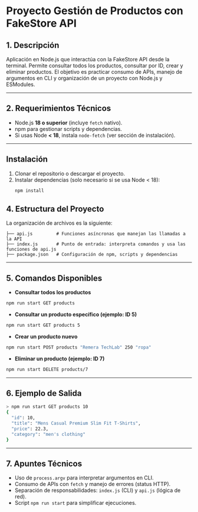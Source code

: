 # Proyecto Gestión de Productos con FakeStore API

## 1. Descripción
Aplicación en Node.js que interactúa con la FakeStore API desde la terminal. Permite consultar todos los productos, consultar por ID, crear y eliminar productos. El objetivo es practicar consumo de APIs, manejo de argumentos en CLI y organización de un proyecto con Node.js y ESModules.

---

## 2. Requerimientos Técnicos
- Node.js **18 o superior** (incluye `fetch` nativo).
- npm para gestionar scripts y dependencias.
- Si usas Node **< 18**, instala `node-fetch` (ver sección de instalación).

---

## Instalación

1. Clonar el repositorio o descargar el proyecto.
2. Instalar dependencias (solo necesario si se usa Node < 18):
   ```bash
   npm install

## 4. Estructura del Proyecto
La organización de archivos es la siguiente:

```
├── api.js         # Funciones asíncronas que manejan las llamadas a la API
├── index.js       # Punto de entrada: interpreta comandos y usa las funciones de api.js
├── package.json   # Configuración de npm, scripts y dependencias
```

---

## 5. Comandos Disponibles

- **Consultar todos los productos**
```bash
npm run start GET products
```

- **Consultar un producto específico (ejemplo: ID 5)**
```bash
npm run start GET products 5
```

- **Crear un producto nuevo**
```bash
npm run start POST products "Remera TechLab" 250 "ropa"
```

- **Eliminar un producto (ejemplo: ID 7)**
```bash
npm run start DELETE products/7
```

---

## 6. Ejemplo de Salida
```bash
> npm run start GET products 10
{
  "id": 10,
  "title": "Mens Casual Premium Slim Fit T-Shirts",
  "price": 22.3,
  "category": "men's clothing"
}
```

---

## 7. Apuntes Técnicos
- Uso de `process.argv` para interpretar argumentos en CLI.
- Consumo de APIs con `fetch` y manejo de errores (status HTTP).
- Separación de responsabilidades: `index.js` (CLI) y `api.js` (lógica de red).
- Script `npm run start` para simplificar ejecuciones.
